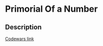 # Primorial Of a Number
## Description
[Codewars link](https://www.codewars.com/kata/5a99a03e4a6b34bb3c000124)